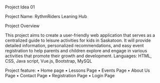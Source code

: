 
Project Idea 01

Project Name: RythmRiders Leaning Hub

Project Overview

This project aims to create a user-friendly web application that serves as a centralized guide to leisure activities for kids in Saskatoon. It will provide detailed information, personalized recommendations, and easy event registration to help parents and children explore and engage in various activities that promote their growth and development.
Languages: HTML, CSS, Java script, Vue.js, Bootstrap, MySQL

Project feature:
•	Home page
•	Lessons Page
•	Events Page
•	About Us Page
•	Contact Page
•	Registration Page 
•	Login Page
